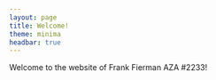 ```yaml
---
layout: page
title: Welcome!
theme: minima
headbar: true
---
```


Welcome to the website of Frank Fierman AZA #2233!
